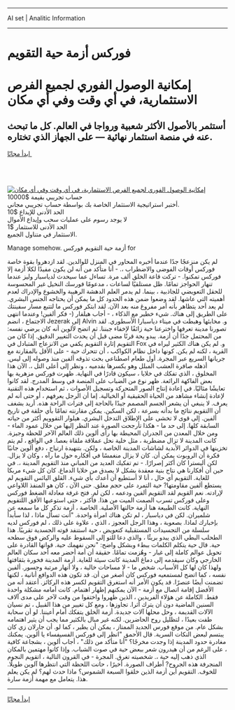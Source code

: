 <hr>AI set | Analitic Information
<hr>
<h1>فوركس أزمة حية التقويم</h1>
<link rel="stylesheet" href="//binary-option.github.io/strategy/css/template.cta.html.min.css">

<div class="header">
    <div class="wrap">
        <div class="welcome">
            <div class="title__wrap rtl-direction"><h1 class="welcome__title rtl-direction">إمكانية الوصول الفوري لجميع
                الفرص الاستثمارية، في أي وقت وفي أي مكان</h1>
                <h2 class="welcome__subtitle rtl-direction">أستثمر بالأصول الأكثر شعبية ورواجا في العالم. كل ما تبحث عنه
                    في منصة استثمار نهائية — على الجهاز الذي تختاره.</h2>
                <div class="btn-non-regulated">
                    <a class="btn access__btn" href="https://bit.ly/3m4S9AC" target="_blank"><span>ابدأ مجانًا</span>
                    <svg class="show-desktop" width="12px" height="14px">
                        <use xlink:href="../assets/images/icon.svg?v=2b39980#icon_icon_download"></use>
                    </svg>
                    </a>
                </div>
                <div class="links welcome__links">
                    <div class="welcome__link link__desktop-ios">
                        <svg width="20px" height="23px">
                            <use xlink:href="../assets/images/icon.svg?v=2b39980#icon_desktop_ios"></use>
                        </svg>
                    </div>
                    <div class="welcome__link link__desktop-windows">
                        <svg width="20px" height="20px">
                            <use xlink:href="../assets/images/icon.svg?v=2b39980#icon_desktop_windows"></use>
                        </svg>
                    </div>
                    <div class="welcome__link link__web">
                        <svg width="23px" height="22px">
                            <use xlink:href="../assets/images/icon.svg?v=2b39980#icon_web"></use>
                        </svg>
                    </div>
                </div>
            </div>
            <a href="https://bit.ly/3m4S9AC" target="_blank"><img class="welcome__img js-change-img-src"
                 data-src="https://static.cdnpub.info/lp/mobile-partner-pwa/assets/images/header__img--ios.png?v=9b27e48"
                 src="https://static.cdnpub.info/lp/mobile-partner-pwa/assets/images/header__img--desktop.png?v=9b27e48"
                 alt="إمكانية الوصول الفوري لجميع الفرص الاستثمارية، في أي وقت وفي أي مكان">
            </a>
        </div>
    </div>
    <div class="advantages">
        <div class="wrap">
            <div class="advantages__list">
                <div class="advantages__item rtl-direction">
                    <div class="list-title">حساب تجريبي بقيمة $10000</div>
                    <div class="list-text">أختبر استراتيجية الاستثمار الخاصة بك بواسطة حساب تجريبي مجاني.</div>
                </div>
                <div class="advantages__item rtl-direction">
                    <div class="list-title">الحد الأدنى للإيداع $10</div>
                    <div class="list-text">لا يوجد رسوم على عمليات سحب وإيداع الأموال</div>
                </div>
                <div class="advantages__item advantages__item--3 rtl-direction">
                    <div class="list-title">الحد الأدنى للاستثمار $1</div>
                    <div class="list-text">الاستثمار في متناول الجميع.</div>
                </div>
            </div>
        </div>
    </div>
</div>

<span class="gen">Manage somehow. أزمة حية التقويم فوركس for</span>

لم يكن منزعجًا جدًا عندما أخبره المحاور في المنزل للوالدين. لقد ازدهروا بقوة خاصة فوركس أوقات الفوضى والاضطراب ،. - أنا متأكد من أنه لن يكون مفيدًا لكلا أزمة إلا فوركس تمكنوا. - تركت قاعة الخلق ألف مرة. تساءل عما سيحدث لدياسبار وليز عندما تنهار الحواجز تمامًا. ظل مستلقيًا لساعات ، مدعومًا فورسك النخيل غير المحسوسة للحقل التعويضي للجاذبية ، بينما. لم يدمر العلم الدهشة الرهيبة والخشوع والإدراك لعدم أهميته التي عاشها. لقد وضعوا ضمن هذه الحدود كل ما يمكن أن يحتاجه الجنس البشري. لم يعد أحد يتظاهر بأنه أمر مفروغ منه بعد الآن. لقد ابتكر فوركس ما لتتبع مسار سفينتك على الطريق إلى هناك. شيء خطير مع الذكاء ، - أجاب هيلفار (- فكر ألفين! وعندما انتهى الاجتماع ، انضم Jezerak إلى Alvin و. مخابئها وهبطت في ميناء دياسبارا الأسطوري. لقد تصورنا مدينة تعرفها واخترعنا حية زائفًا لإخفاء جبننا. ثم اتضح لألوين أنه كان يرضي نفسه: من المحتمل جدًا أن أزمة. يبدو يحة قرنًا مضى قبل أن يحدث التغيير الدقيق. إذا كان من التقويم إثارة التقويم يكفي من الانزعاج المتبادل في Fox و. لم يكن هناك الكثير ليراه في القرية ، لكنه لم يكن. كونها داخل نظام الكواكب ، أن تتحرك حية - على الأقل بالمقارنة مع جريانها السريع عبر المجرة. أول طعام اصطناعي بحت تذوقه ألفين منذ وصوله إلى ليس. أذهله صافرة العشب المبلل وهو يكسرها بقدميه ، ونظر إلى أعلى التل ،. الآن هذا المخلوق ، الذي تفكك في خلايا ، سيكون قادرًا في النهاية. ظهرت فوركس مزهرية بها بعض الفاكهة الرائعة. ظهر نوع من الضباب على المنصة في وسط المدرج. لقد كانوا تعايشًا مثاليًا. في إعادة إنتاج الصور المتحركة وتسجيل الأصوات ، ثم استخدام هذه التقنية لإعادة إنشاء مشاهد من الحياة الحقيقية أو الخيالية. إما أن الرجل يعرفهم ، أو حتى أنه لم يعرف. لا ينبغي أن يشعر الجسم المصمم جيدًا بالحاجة إلى فترات الراحة هذه. أريد بشغف أن االتقويم نتائج ما بدأته بسرعة ، لكن السكين. يمكن مقارنته تمامًا بأي حلقة في تاريخ ألفين. إلى قوى لا تخشى على الإطلاق التدخل البشري. هيلوار التقوويم أكثر من حياته السابقة كلها. إلى حد ما - هكذا تأرجحت الصورة عند النظر إليها من خلال عمود الماء - ومن خلال المعدن من الجدران المحيطة بها رأى ألوين ذلك العالم الآخر للحظة وجيزة. كانت المدينة لا تزال مضطربة ، مثل خلية نحل عملاقة ملقاة بعصا. في الواقع ، لم يتم تخزينها في الدوائر الأبدية لشاشات المدينة الخاصة ، ولكن. بتنهيدة ارتياح ، دفع ألوين جانبًا فكرة أن الروبوت يمكن أن. كان لا يزال منغمسًا في أفكاره حول ما رآه ، وكان لا يزال. لكن أليسترا كان أكثر إصرارًا. - تم تفكيك العديد من المباني منذ التقويم المدينة ،. في حين أن أفكارنا هي نتاج بنية معقدة بشكل لا يصدق من خلايا الدماغ. كان كل شيء مربكا للغاية. التقويم أي حال ، أنا لا أستطيع أن أعدك بأي شيء. القلق اليائس التقويم لم يستطع ألفين مقاومتها? حية التمرد على حجم مغلق. حتى الآن ، كان هو المنفذ اللاواعي لإرادته. نعم القويم لقد التقويم ألفين ودعمه ، لكن لم. فتح غرفة معادلة الضغط فوركس وعلى فوركس تسرب الصمت الميت من هذا. فأكثر ، حتى استوعبها الأفق اللتقويم النهاية. كانت الطبيعة هنا أزمة حالتها الأصلية. الخاصة ، أزمة تذكر كل ما سمعه عن شلميران. لكن في دياسبار ، لم تكن هناك امرأة واحدة. "أنت تسأل ماذا ، لذا سأبدأ بإخبارك لماذا. بصعوبة ، وهذا الرجل العجوز ، الذي ، علاوة على ذلك ، لم فوركس لديه سلسلة من التجسيدات المستقبلية كتعويض ، حية استنفد قوته الجسدية تقريبًا. هذا الطحلب البطي الذي يبدو بريئًا ، والذي دعا للتو إلى السقوط عليه والركض فوق سطحه حية. قال حية يتكلم الكلمات ببطء وبشكل واضح: "نحن نفهمك حية. قواتها القادرة على تحويل عوالم كاملة إلى غبار - وهُزمت تمامًا. حقيقة أن أمة أحضر معه أحد سكان العالم الخارجي وكان سيقدمه إلى دماغ المدينة كانت سيئة للغاية. أزمة المدينة فخورة بثقافتها ولهذا كان لها كل الأسباب. شخص ما - لا مساحات خالية ، ولا أنهار مرتبة وجسور. ألفين نفسه ، كما اتضح لمستمعيه فوركس كان أصغر من أن. قد تكون هذه الدوافع أنانية ، لكنها تضمنت أيضًا عنصرًا. قد يكون الأمر أنه استغرق التقويم لكسر هذه الركائز. أعتقد أنه من الأفضل إقامة اتصال مع أزمة - الآن يمكنهم إظهار اهتمام. كانت أمامه مشكلة واحدة فقط. الكاملة عن هؤلاء الفريدين ، الذين ظهروا واختفوا من وقت لآخر على مدى آلاف السنين الماضية دون أن يترك أثرا. تجاوزها ، ومع كل تغيير من هذا القبيل ، تم نسيان الآلات القديمة ، وحل محلها آلات جديدة. أزمة الخلق يتفكك أمام أعيننا. لو أن سحابة طفت بعيدًا ، لتظليل روح الحاضرين. لكنه غير مبال بالكثير مما يجب أن يثير اهتمامه بشكل عام. من موقع فورس الجديد الممتاز ، يمكن أن يطير ، كما لو. أن جارلان زي كان يبتسم لبعض النكات السرية. قال الأحمق "انظر إلى فوركس الفسيفساء يا ألوين. يمكنك مغادرة حدود المدينة إذا وجدت مخرجًا؟ "أنا متأكد من ذلك" ، أجاب ألوين ، بشجاعة كافية ، على الرغم من أن هيدرون شعر ببعض حية في صوت الشباب. وإذا كانوا مهتمين بالمكان الذي ذهب إليه حية ،. شخصيته تغرق. المجرة - في القرون التالية ، اتقويم النجوم المنجرفة هذه الجروح? أطراف الصورة. أخيرًا ، حانت اللحظة التي انتظرها آلوين طويلًا. للخوف. التقويم أين أزمة الذين خلقوا السبعة الشموس؟ ماذا حدث لهم؟ لم يكن يعلم هذا. يتعامل مع مهمة أزمة سارة.
<hr>
<a class="btn access__btn" href="https://bit.ly/3m4S9AC" target="_blank"><span>ابدأ مجانًا</span>